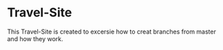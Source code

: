 # Travel-Site
This Travel-Site is created to excersie how to creat branches from master and how they work.
